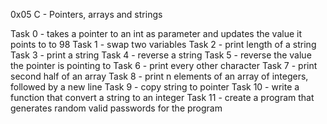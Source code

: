 0x05 C - Pointers, arrays and strings

Task 0 - takes a pointer to an int as parameter and updates the value it points to to 98 Task 1 - swap two variables Task 2 - print length of a string Task 3 - print a string Task 4 - reverse a string Task 5 - reverse the value the pointer is pointing to Task 6 - print every other character Task 7 - print second half of an array Task 8 - print n elements of an array of integers, followed by a new line Task 9 - copy string to pointer Task 10 - write a function that convert a string to an integer Task 11 - create a program that generates random valid passwords for the program
